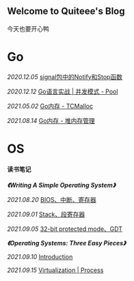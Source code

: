 ## Welcome to Quiteee's Blog

今天也要开心鸭

# Go 
*2020.12.05* [signal包中的Notify和Stop函数](https://quiteee.github.io/go/signal.html)

*2020.12.12* [Go语言实战 \| 并发模式 - Pool](https://quiteee.github.io/go/pool.html)

*2021.05.02* [Go内存 - TCMalloc](https://quiteee.github.io/go/tcmalloc.html)

*2021.08.14* [Go内存 - 堆内存管理](https://quiteee.github.io/go/heap.html)

# OS

#### **读书笔记**

***《Writing A Simple Operating System》***

*2021.08.20* [BIOS、中断、寄存器](https://quiteee.github.io/os/WritingASimpleOperatingSystem-1.html)

*2021.09.01* [Stack、段寄存器](https://quiteee.github.io/os/WritingASimpleOperatingSystem-2.html)

*2021.09.05* [32-bit protected mode、GDT](https://quiteee.github.io/os/WritingASimpleOperatingSystem-3.html)

***《Operating Systems: Three Easy Pieces》***

*2021.09.10* [Introduction](https://quiteee.github.io/os/OperatingSystemsThreeEasyPieces-1.html)

*2021.09.15* [Virtualization \| Process](https://quiteee.github.io/os/OperatingSystemsThreeEasyPieces-2.html)